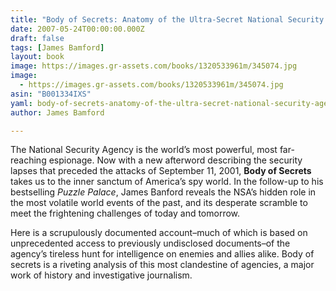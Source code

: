 ```yaml
---
title: "Body of Secrets: Anatomy of the Ultra-Secret National Security Agency from the Cold War Through the Dawn of a New Century"
date: 2007-05-24T00:00:00.000Z
draft: false
tags: [James Bamford]
layout: book
image: https://images.gr-assets.com/books/1320533961m/345074.jpg
image: 
  - https://images.gr-assets.com/books/1320533961m/345074.jpg
asin: "B001334IXS"
yaml: body-of-secrets-anatomy-of-the-ultra-secret-national-security-agency-from-the-cold-war-through-the-dawn-of-a-new-century
author: James Bamford

---
```


The National Security Agency is the world’s most powerful, most far-reaching espionage. Now with a new afterword describing the security lapses that preceded the attacks of September 11, 2001, **Body of Secrets** takes us to the inner sanctum of America’s spy world. In the follow-up to his bestselling *Puzzle Palace*, James Banford reveals the NSA’s hidden role in the most volatile world events of the past, and its desperate scramble to meet the frightening challenges of today and tomorrow.  
  
Here is a scrupulously documented account–much of which is based on unprecedented access to previously undisclosed documents–of the agency’s tireless hunt for intelligence on enemies and allies alike. Body of secrets is a riveting analysis of this most clandestine of agencies, a major work of history and investigative journalism.